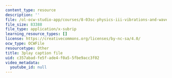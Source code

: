 ```yaml
---
content_type: resource
description: ''
file: /ol-ocw-studio-app/courses/8-03sc-physics-iii-vibrations-and-waves-fall-2016/c357abadfe5fade4f0a55fbe9acc3f02_T2n6fVybLcU.srt
file_size: 83388
file_type: application/x-subrip
learning_resource_types: []
license: https://creativecommons.org/licenses/by-nc-sa/4.0/
ocw_type: OCWFile
resourcetype: Other
title: 3play caption file
uid: c357abad-fe5f-ade4-f0a5-5fbe9acc3f02
video_metadata:
  youtube_id: null
---
```

